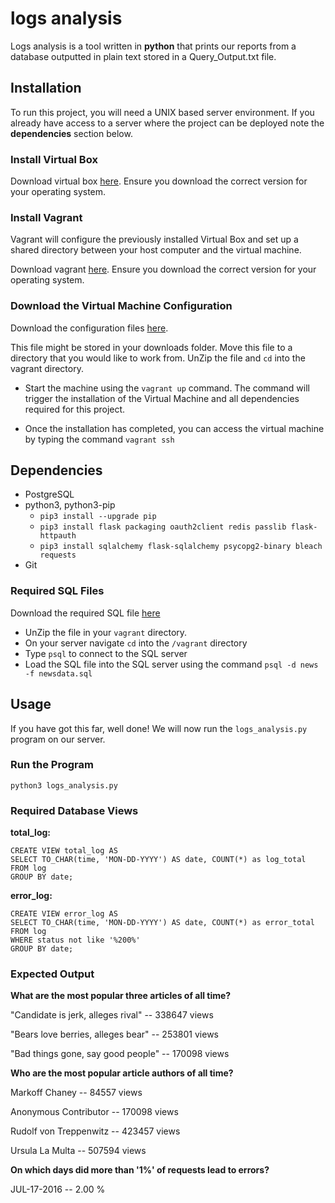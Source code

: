 # logs analysis 
Logs analysis is a tool written in **python** that prints our reports from a database outputted in plain text stored in a Query_Output.txt file.

## Installation

To run this project, you will need a UNIX based server environment. 
If you already have access to a server where the project can be deployed note the **dependencies** section below.

### Install Virtual Box

Download virtual box [here](https://www.virtualbox.org/wiki/Downloads). Ensure you download the correct version for your operating system.

### Install Vagrant

Vagrant will configure the previously installed Virtual Box and set up a shared directory between your host computer and the virtual machine.

Download vagrant [here](https://www.vagrantup.com/downloads.html). Ensure you download the correct version for your operating system.

### Download the Virtual Machine Configuration

Download the configuration files [here](https://s3.amazonaws.com/video.udacity-data.com/topher/2018/April/5acfbfa3_fsnd-virtual-machine/fsnd-virtual-machine.zip). 

This file might be stored in your downloads folder. Move this file to a directory that you would like to work from. 
UnZip the file and `cd` into the vagrant directory.

- Start the machine using the `vagrant up` command. The command will trigger the installation of the Virtual Machine and all dependencies required for this project. 

- Once the installation has completed, you can access the virtual machine by typing the command `vagrant ssh`

## Dependencies

- PostgreSQL
- python3, python3-pip
    - `pip3 install --upgrade pip`
    - `pip3 install flask packaging oauth2client redis passlib flask-httpauth`
    - `pip3 install sqlalchemy flask-sqlalchemy psycopg2-binary bleach requests`
- Git

### Required SQL Files

Download the required SQL file [here](https://d17h27t6h515a5.cloudfront.net/topher/2016/August/57b5f748_newsdata/newsdata.zip)
- UnZip the file in your `vagrant` directory.
- On your server navigate `cd` into the `/vagrant` directory
- Type `psql` to connect to the SQL server
- Load the SQL file into the SQL server using the command `psql -d news -f newsdata.sql`

## Usage

If you have got this far, well done! We will now run the `logs_analysis.py` program on our server.

### Run the Program

```
python3 logs_analysis.py
```

### Required Database Views

**total_log:**

```
CREATE VIEW total_log AS
SELECT TO_CHAR(time, 'MON-DD-YYYY') AS date, COUNT(*) as log_total
FROM log
GROUP BY date;
```

**error_log:**

```
CREATE VIEW error_log AS
SELECT TO_CHAR(time, 'MON-DD-YYYY') AS date, COUNT(*) as error_total
FROM log
WHERE status not like '%200%'
GROUP BY date;
```

### Expected Output

**What are the most popular three articles of all time?**

"Candidate is jerk, alleges rival" -- 338647 views

"Bears love berries, alleges bear" -- 253801 views

"Bad things gone, say good people" -- 170098 views

**Who are the most popular article authors of all time?**

Markoff Chaney -- 84557 views

Anonymous Contributor -- 170098 views

Rudolf von Treppenwitz -- 423457 views

Ursula La Multa -- 507594 views

**On which days did more than '1%' of requests lead to errors?**

JUL-17-2016 -- 2.00 %
